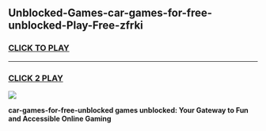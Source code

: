 
## Unblocked-Games-car-games-for-free-unblocked-Play-Free-zfrki
<h3>
<a href="https://premium76.site?title=car-games-for-free-unblocked&ref=09A">CLICK TO PLAY</a></h3>
<hr>

<h3>
<a href="https://premium76.site?title=car-games-for-free-unblocked&ref=09A">CLICK 2 PLAY</a>
  
</h3>

<a href="https://premium76.site?title=car-games-for-free-unblocked&ref=09A"><img src="https://clearcache.store/games.png"></a>


**car-games-for-free-unblocked games unblocked: Your Gateway to Fun and Accessible Online Gaming**
